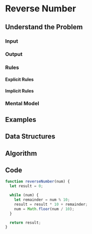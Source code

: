 # Reverse Number

## Understand the Problem

### Input

### Output

### Rules

#### Explicit Rules

#### Implicit Rules

### Mental Model

## Examples

## Data Structures

## Algorithm

## Code

```javascript
function reverseNumber(num) {
  let result = 0;

  while (num) {
    let remainder = num % 10;
    result = result * 10 + remainder;
    num = Math.floor(num / 10);
  }

  return result;
}
```
